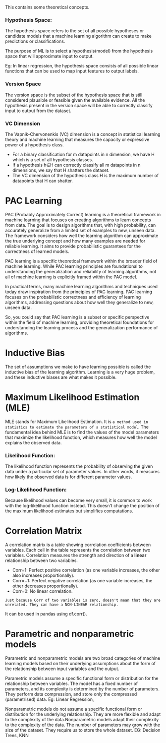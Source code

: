 This contains some theoretical concepts.

### Hypothesis Space:
The hypothesis space refers to the set of all possible hypotheses or candidate models that a machine learning algorithm can create to make predictions or classifications. 

The purpose of ML is to select a hypothesis(model) from the hypothesis space that will approximate input to output.

Eg: In linear regression, the hypothesis space consists of all possible linear functions that can be used to map input features to output labels.

### Version Space
The version space is the subset of the hypothesis space that is still considered plausible or feasible given the available evidence. All the hypothesis present in the version space will be able to correctly classify input to output from the dataset.


### VC Dimension
The Vapnik-Chervonenkis (VC) dimension is a concept in statistical learning theory and machine learning that measures the capacity or expressive power of a hypothesis class. 

- For a binary classification for m datapoints in n dimension, we have H which is a set of all hypothesis classes. 
- If a hypothesis h∈H can correctly classify all m datapoints in n dimensions, we say that H shatters the dataset. 
- The VC dimension of the hypothesis class H is the maximum number of datapoints that H can shatter. 

# PAC Learning
PAC (Probably Approximately Correct) learning is a theoretical framework in machine learning that focuses on creating algorithms to learn concepts from data. The goal is to design algorithms that, with high probability, can accurately generalize from a limited set of examples to new, unseen data. The framework considers how well the learning algorithm can approximate the true underlying concept and how many examples are needed for reliable learning. It aims to provide probabilistic guarantees for the correctness of learned models.

PAC learning is a specific theoretical framework within the broader field of machine learning. While PAC learning principles are foundational to understanding the generalization and reliability of learning algorithms, not all of machine learning is explicitly framed within the PAC model.

In practical terms, many machine learning algorithms and techniques used today draw inspiration from the principles of PAC learning. PAC learning focuses on the probabilistic correctness and efficiency of learning algorithms, addressing questions about how well they generalize to new, unseen data.

So, you could say that PAC learning is a subset or specific perspective within the field of machine learning, providing theoretical foundations for understanding the learning process and the generalization performance of algorithms.

# Inductive Bias
The set of assumptions we make to have learning possible is called the inductive bias of the learning algorithm. Learning is a very huge problem, and these inductive biases are what makes it possible.

# Maximum Likelihood Estimation (MLE)

MLE stands for Maximum Likelihood Estimation. It is `a method used in statistics to estimate the parameters of a statistical model`. The fundamental idea behind MLE is to find the values of the model parameters that maximize the likelihood function, which measures how well the model explains the observed data.

### Likelihood Function:
The likelihood function represents the probability of observing the given data under a particular set of parameter values. In other words, it measures how likely the observed data is for different parameter values.

### Log-Likelihood Function:
Because likelihood values can become very small, it is common to work with the log-likelihood function instead. This doesn't change the position of the maximum likelihood estimates but simplifies computations.

# Correlation Matrix
A correlation matrix is a table showing correlation coefficients between variables. Each cell in the table represents the correlation between two variables. Correlation measures the strength and direction of a **linear** relationship between two variables.

- Corr=1: Perfect positive correlation (as one variable increases, the other also increases proportionally).
- Corr=−1: Perfect negative correlation (as one variable increases, the other decreases proportionally).
- Corr=0: No linear correlation.

`Just because Corr of two variables is zero, doesn't mean that they are unrelated. They can have a NON-LINEAR relationship.`

It can be used in pandas using df.corr().

# Parametric and nonparametric models
Parametric and nonparametric models are two broad categories of machine learning models based on their underlying assumptions about the form of the relationship between input variables and the output.

Parametric models assume a specific functional form or distribution for the relationship between variables. The model has a fixed number of parameters, and its complexity is determined by the number of parameters. They perform data compression, and store only the compressed (parametrised) data.
Eg: Linear Regression, 

Nonparametric models do not assume a specific functional form or distribution for the underlying relationship. They are more flexible and adapt to the complexity of the data.Nonparametric models adapt their complexity to the complexity of the data. The number of parameters may grow with the size of the dataset. They require us to store the whole dataset.
EG: Decision Trees, KNN